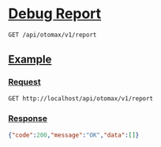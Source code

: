 # [Debug Report]()

```bash
GET /api/otomax/v1/report
```

## [Example]()

### [Request]()

```bash
GET http://localhost/api/otomax/v1/report
```

### [Response]()

```json
{"code":200,"message":"OK","data":[]}
```